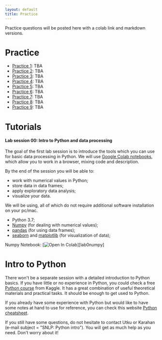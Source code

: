 ```yaml
---
layout: default
title: Practice
---
```


Practice questions will be posted here with a colab link and markdown versions.


# Practice

- [Practice 1][p1]: TBA
- [Practice 2][p2]: TBA
- [Practice 3][p3]: TBA
- [Practice 4][p4]: TBA
- [Practice 5][p5]: TBA
- [Practice 6][p6]: TBA
- [Practice 7][p7]: TBA
- [Practice 8][p8]: TBA
- [Practice 9][p9]: TBA

# Tutorials

#### Lab session 00: Intro to Python and data processing

The goal of the first lab session is to introduce the tools which you can use for basic data processing in Python.
We will use [Google Colab notebooks](https://colab.to/), which allow you to work in a browser, mixing code and description. 

By the end of the session you will be able to:
* work with numerical values in Python;
* store data in data frames;
* apply exploratory data analysis;
* visualize your data.

We will be using, all of which do not require additional software installation on your pc/mac.
* Python 3.7;
* [Numpy](https://www.numpy.org/) (for dealing with numerical values);
* [pandas](https://pandas.pydata.org/index.html) (for using data frames);
* [seaborn](https://seaborn.pydata.org/installing.html) and [matplotlib](https://matplotlib.org/users/installing.html) (for visualization of data);

Numpy Notebook: [![Open In Colab](https://colab.research.google.com/assets/colab-badge.svg)][lab0numpy]


# Intro to Python

There won't be a separate session with a detailed introduction to Python basics. If you have little or no experience in Python, you could check a free [Python course](https://www.kaggle.com/learn/python) from Kaggle. It has a great combination of useful theoretical materials and practical tasks. It should be enough to get used to Python.

If you already have some experience with Python but would like to have some notes at hand to use for reference, you can check this website [Python cheatsheet][cheatsheet].

If you still have some questions, do not hesitate to contact Utku or Karahan (e-mail subject = "SNLP: Python intro"). You will get as much help as you need. Don't worry about it!


[p1]: https://www.google.com
[p2]: https://www.google.com
[p3]: https://www.google.com
[p4]: https://www.google.com
[p5]: https://www.google.com
[p6]: https://www.google.com
[p7]: https://www.google.com
[p8]: https://www.google.com
[p9]: https://www.google.com
[lab0notebook]: https://colab.research.google.com/github/BounCompLing/cml2022/blob/master/practice/0-numpy.ipynb
[cheatsheet]: https://www.pythoncheatsheet.org/

